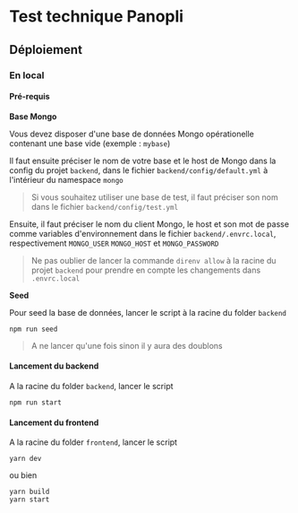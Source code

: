 # Test technique Panopli

## Déploiement

### En local

#### Pré-requis

**Base Mongo**

Vous devez disposer d'une base de données Mongo opérationelle contenant une base vide (exemple : `mybase`)

Il faut ensuite préciser le nom de votre base et le host de Mongo dans la config du projet `backend`, dans le fichier `backend/config/default.yml` à l'intérieur du namespace
`mongo`

> Si vous souhaitez utiliser une base de test, il faut préciser son nom dans le fichier `backend/config/test.yml`

Ensuite, il faut préciser le nom du client Mongo, le host et son mot de passe comme variables d'environnement dans le fichier `backend/.envrc.local`, respectivement `MONGO_USER`
`MONGO_HOST` et `MONGO_PASSWORD`

> Ne pas oublier de lancer la commande `direnv allow` à la racine du projet `backend` pour prendre en compte les changements dans `.envrc.local`

**Seed**

Pour seed la base de données, lancer le script à la racine du folder `backend`

```shell
npm run seed
```

> A ne lancer qu'une fois sinon il y aura des doublons

#### Lancement du backend

A la racine du folder `backend`, lancer le script 

```shell
npm run start
```

#### Lancement du frontend

A la racine du folder `frontend`, lancer le script

```shell
yarn dev
```

ou bien

```shell
yarn build
yarn start
```




